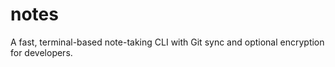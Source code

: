 # notes
A fast, terminal-based note-taking CLI with Git sync and optional encryption for developers.
